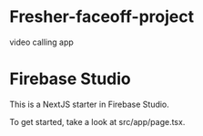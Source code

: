 
# Fresher-faceoff-project
video calling app

# Firebase Studio

This is a NextJS starter in Firebase Studio.

To get started, take a look at src/app/page.tsx.
